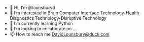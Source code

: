 - 👋 Hi, I’m @lounsburyd
- 👀 I’m interested in Brain Computer Interface Technology-Health Diagnostics Technology-Disruptive Technology
- 🌱 I’m currently learning Python
- 💞️ I’m looking to collaborate on ...
- 📫 How to reach me DavidLounsbury@duck.com

<!---
lounsburyd/lounsburyd is a ✨ special ✨ repository because its `README.md` (this file) appears on your GitHub profile.
You can click the Preview link to take a look at your changes.
--->
